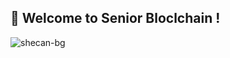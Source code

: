 ## 👋 Welcome to Senior Bloclchain !


![shecan-bg](https://user-images.githubusercontent.com/6504337/169260059-419d97b6-b0a7-4ee0-b6db-f1499fa0b014.png)
